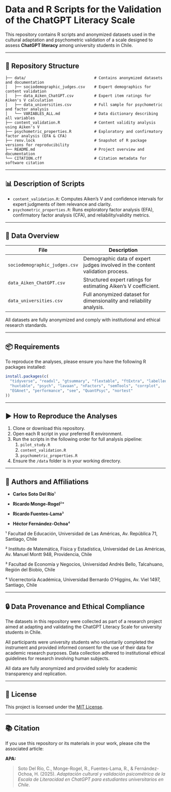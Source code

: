 # Data and R Scripts for the Validation of the ChatGPT Literacy Scale

This repository contains R scripts and anonymized datasets used in the cultural adaptation and psychometric validation of a scale designed to assess **ChatGPT literacy** among university students in Chile.

---

## 📁 Repository Structure

```
├── data/                              # Contains anonymized datasets and documentation
│   ├── sociodemographic_judges.csv    # Expert demographics for content validation
│   ├── data_Aiken_ChatGPT.csv         # Expert item ratings for Aiken's V calculation
│   ├── data_universities.csv          # Full sample for psychometric and factor analysis
│   └── VARIABLES_ALL.md               # Data dictionary describing all variables
├── content_validation.R               # Content validity analysis using Aiken's V
├── psychometric_properties.R          # Exploratory and confirmatory factor analysis (EFA & CFA)
├── renv.lock                          # Snapshot of R package versions for reproducibility
├── README.md                          # Project overview and documentation
└── CITATION.cff                       # Citation metadata for software citation
```

---

## 📊 Description of Scripts

- `content_validation.R`: Computes Aiken’s V and confidence intervals for expert judgments of item relevance and clarity.
- `psychometric_properties.R`: Runs exploratory factor analysis (EFA), confirmatory factor analysis (CFA), and reliability/validity metrics.

---

## 📂 Data Overview

| File                         | Description                                                                 |
|------------------------------|-----------------------------------------------------------------------------|
| `sociodemographic_judges.csv`| Demographic data of expert judges involved in the content validation process.|
| `data_Aiken_ChatGPT.csv`     | Structured expert ratings for estimating Aiken’s V coefficient.             |
| `data_universities.csv`      | Full anonymized dataset for dimensionality and reliability analysis.        |

All datasets are fully anonymized and comply with institutional and ethical research standards.

---

## 📦 Requirements

To reproduce the analyses, please ensure you have the following R packages installed:

```r
install.packages(c(
  "tidyverse", "readxl", "gtsummary", "flextable", "ftExtra", "labelled",
  "huxtable", "psych", "lavaan", "nFactors", "semTools", "corrplot",
  "EGAnet", "performance", "see", "QuantPsyc", "nortest"
))
```

---

## ▶️ How to Reproduce the Analyses

1. Clone or download this repository.
2. Open each R script in your preferred R environment.
3. Run the scripts in the following order for full analysis pipeline:
   1. `pilot_study.R`
   2. `content_validation.R`
   3. `psychometric_properties.R`
4. Ensure the `/data` folder is in your working directory.

---

## 👥 Authors and Affiliations

- **Carlos Soto Del Río**¹  

- **Ricardo Monge-Rogel**²*  

- **Ricardo Fuentes-Lama**³  

- **Héctor Fernández-Ochoa**⁴  


¹ Facultad de Educación, Universidad de Las Américas, Av. República 71, Santiago, Chile  

² Instituto de Matemática, Física y Estadística, Universidad de Las Américas, Av. Manuel Montt 948, Providencia, Chile  

³ Facultad de Economía y Negocios, Universidad Andrés Bello, Talcahuano, Región del Biobío, Chile  

⁴ Vicerrectoría Académica, Universidad Bernardo O’Higgins, Av. Viel 1497, Santiago, Chile  


---

## 🔒 Data Provenance and Ethical Compliance

The datasets in this repository were collected as part of a research project aimed at adapting and validating the ChatGPT Literacy Scale for university students in Chile.

All participants were university students who voluntarily completed the instrument and provided informed consent for the use of their data for academic research purposes. Data collection adhered to institutional ethical guidelines for research involving human subjects.

All data are fully anonymized and provided solely for academic transparency and replication.

---

## 📄 License

This project is licensed under the [MIT License](LICENSE).

---

## 📚 Citation

If you use this repository or its materials in your work, please cite the associated article:

**APA:**

> Soto Del Río, C., Monge-Rogel, R., Fuentes-Lama, R., & Fernández-Ochoa, H. (2025). *Adaptación cultural y validación psicométrica de la Escala de Literacidad en ChatGPT para estudiantes universitarios en Chile*.
